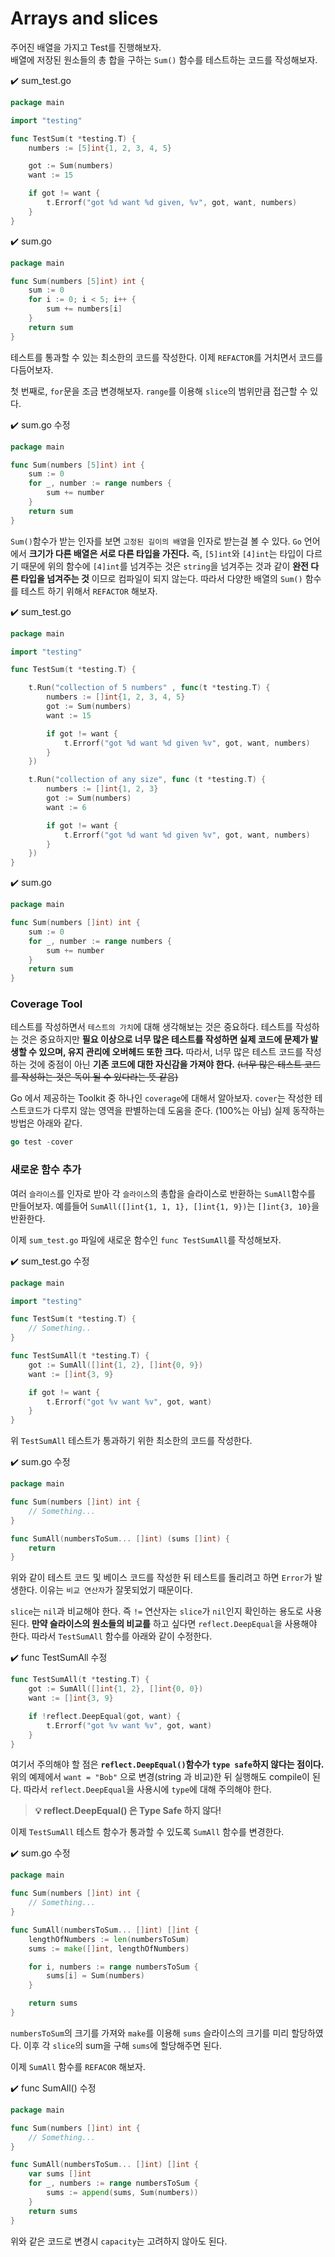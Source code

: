 # Arrays and slices

주어진 배열을 가지고 Test를 진행해보자.  
배열에 저장된 원소들의 총 합을 구하는 `Sum()` 함수를 테스트하는 코드를 작성해보자.

:heavy_check_mark: sum_test.go
```go
package main

import "testing"

func TestSum(t *testing.T) {
    numbers := [5]int{1, 2, 3, 4, 5}

    got := Sum(numbers)
    want := 15

    if got != want {
        t.Errorf("got %d want %d given, %v", got, want, numbers)
    }
}
```

:heavy_check_mark: sum.go
```go
package main

func Sum(numbers [5]int) int {
    sum := 0
    for i := 0; i < 5; i++ {
        sum += numbers[i]
    }
    return sum
}
```
테스트를 통과할 수 있는 최소한의 코드를 작성한다. 이제 `REFACTOR`를 거치면서 코드를 다듬어보자.

첫 번째로, `for`문을 조금 변경해보자. `range`를 이용해 `slice`의 범위만큼 접근할 수 있다.

:heavy_check_mark: sum.go 수정
```go
package main

func Sum(numbers [5]int) int {
    sum := 0
    for _, number := range numbers {
        sum += number
    }
    return sum
}
```

`Sum()`함수가 받는 인자를 보면 `고정된 길이의 배열`을 인자로 받는걸 볼 수 있다. `Go` 언어에서 **크기가 다른 배열은 서로 다른 타입을 가진다.** 즉, `[5]int`와 `[4]int`는 타입이 다르기 때문에 위의 함수에 `[4]int`를 넘겨주는 것은 `string`을 넘겨주는 것과 같이 **완전 다른 타입을 넘겨주는 것** 이므로 컴파일이 되지 않는다. 따라서 다양한 배열의 `Sum()` 함수를 테스트 하기 위해서 `REFACTOR` 해보자.

:heavy_check_mark: sum_test.go
```go
package main

import "testing"

func TestSum(t *testing.T) {

    t.Run("collection of 5 numbers" , func(t *testing.T) {
        numbers := []int{1, 2, 3, 4, 5}
        got := Sum(numbers)
        want := 15

        if got != want {
            t.Errorf("got %d want %d given %v", got, want, numbers)
        }
    })

    t.Run("collection of any size", func (t *testing.T) {
        numbers := []int{1, 2, 3}
        got := Sum(numbers)
        want := 6

        if got != want {
            t.Errorf("got %d want %d given %v", got, want, numbers)
        }
    })
}
```
:heavy_check_mark: sum.go
```go
package main

func Sum(numbers []int) int {
    sum := 0
    for _, number := range numbers {
        sum += number
    }
    return sum
}
```
### Coverage Tool
테스트를 작성하면서 `테스트의 가치`에 대해 생각해보는 것은 중요하다. 테스트를 작성하는 것은 중요하지만 **필요 이상으로 너무 많은 테스트를 작성하면 실제 코드에 문제가 발생할 수 있으며, 유지 관리에 오버헤드 또한 크다.** 따라서, 너무 많은 테스트 코드를 작성하는 것에 중점이 아닌 **기존 코드에 대한 자신감을 가져야 한다.** ~~(너무 많은 테스트 코드를 작성하는 것은 독이 될 수 있다라는 뜻 같음)~~

Go 에서 제공하는 Toolkit 중 하나인 `coverage`에 대해서 알아보자. `cover`는 작성한 테스트코드가 다루지 않는 영역을 판별하는데 도움을 준다. (100%는 아님) 실제 동작하는 방법은 아래와 같다.

```go
go test -cover
```

### 새로운 함수 추가
여러 `슬라이스`를 인자로 받아 각 `슬라이스`의 총합을 슬라이스로 반환하는 `SumAll`함수를 만들어보자. 예를들어 `SumAll([]int{1, 1, 1}, []int{1, 9})`는 `[]int{3, 10}`을 반환한다.

이제 `sum_test.go` 파일에 새로운 함수인 `func TestSumAll`를 작성해보자.

:heavy_check_mark: sum_test.go 수정
```go
package main

import "testing"

func TestSum(t *testing.T) {
    // Something..
}

func TestSumAll(t *testing.T) {
    got := SumAll([]int{1, 2}, []int{0, 9})
    want := []int{3, 9}

    if got != want {
        t.Errorf("got %v want %v", got, want)
    }
}
```
위 `TestSumAll` 테스트가 통과하기 위한 최소한의 코드를 작성한다.

:heavy_check_mark: sum.go 수정
```go
package main

func Sum(numbers []int) int {
    // Something...
}

func SumAll(numbersToSum... []int) (sums []int) {
    return
}
```
위와 같이 테스트 코드 및 베이스 코드를 작성한 뒤 테스트를 돌리려고 하면 `Error`가 발생한다. 이유는 `비교 연산자`가 잘못되었기 때문이다.

`slice`는 `nil`과 비교해야 한다. 즉 `!=` 연산자는 `slice`가 `nil`인지 확인하는 용도로 사용된다. **만약 슬라이스의 원소들의 비교를** 하고 싶다면 `reflect.DeepEqual`을 사용해야 한다. 따라서 `TestSumAll` 함수를 아래와 같이 수정한다.

:heavy_check_mark: func TestSumAll 수정
```go
func TestSumAll(t *testing.T) {
    got := SumAll([]int{1, 2}, []int{0, 0})
    want := []int{3, 9}

    if !reflect.DeepEqual(got, want) {
        t.Errorf("got %v want %v", got, want)
    }
}
```

여기서 주의해야 할 점은 **`reflect.DeepEqual()`함수가 `type safe`하지 않다는 점이다.** 위의 예제에서 `want = "Bob"` 으로 변경(string 과 비교)한 뒤 실행해도 compile이 된다. 따라서 `reflect.DeepEqual`을 사용시에 `type`에 대해 주의해야 한다.

> **:bulb: reflect.DeepEqual() 은 Type Safe 하지 않다!**

이제 `TestSumAll` 테스트 함수가 통과할 수 있도록 `SumAll` 함수를 변경한다.

:heavy_check_mark: sum.go 수정
```go
package main

func Sum(numbers []int) int {
    // Something...
}

func SumAll(numbersToSum... []int) []int {
    lengthOfNumbers := len(numbersToSum)
    sums := make([]int, lengthOfNumbers)

    for i, numbers := range numbersToSum {
        sums[i] = Sum(numbers)
    }

    return sums
}
```
`numbersToSum`의 크기를 가져와 `make`를 이용해 `sums` 슬라이스의 크기를 미리 할당하였다. 이후 각 `slice`의 sum을 구해 `sums`에 할당해주면 된다.

이제 `SumAll` 함수를 `REFACOR` 해보자.


:heavy_check_mark: func SumAll() 수정
```go
package main

func Sum(numbers []int) int {
    // Something...
}

func SumAll(numbersToSum... []int) []int {
    var sums []int
    for _, numbers := range numbersToSum {
        sums := append(sums, Sum(numbers))
    }
    return sums
}
```
위와 같은 코드로 변경시 `capacity`는 고려하지 않아도 된다.
